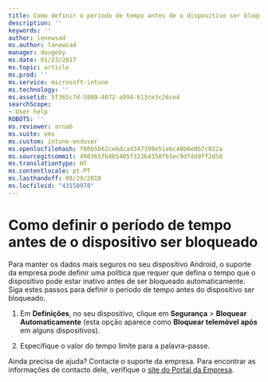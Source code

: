 ```yaml
---
title: Como definir o período de tempo antes de o dispositivo ser bloqueado | Documentos da Microsoft
description: ''
keywords: ''
author: lenewsad
ms.author: lanewsad
manager: dougeby
ms.date: 01/23/2017
ms.topic: article
ms.prod: ''
ms.service: microsoft-intune
ms.technology: ''
ms.assetid: 5f365c7d-5889-4072-a994-613ce3c26ce4
searchScope:
- User help
ROBOTS: ''
ms.reviewer: arnab
ms.suite: ems
ms.custom: intune-enduser
ms.openlocfilehash: f00b5b62ce6dcad347399e51e6c48b6e0b7c022a
ms.sourcegitcommit: 490365fb8b5405f323b4358fb1ec9dfdd9ff2d58
ms.translationtype: HT
ms.contentlocale: pt-PT
ms.lasthandoff: 08/29/2018
ms.locfileid: "43150978"
---
```

# <a name="how-to-set-the-amount-of-time-before-your-device-is-locked"></a>Como definir o período de tempo antes de o dispositivo ser bloqueado

Para manter os dados mais seguros no seu dispositivo Android, o suporte da empresa pode definir uma política que requer que defina o tempo que o dispositivo pode estar inativo antes de ser bloqueado automaticamente. Siga estes passos para definir o período de tempo antes do dispositivo ser bloqueado.

1.  Em **Definições**, no seu dispositivo, clique em **Segurança** &gt; **Bloquear Automaticamente** (esta opção aparece como **Bloquear telemóvel após** em alguns dispositivos).

2.  Especifique o valor do tempo limite para a palavra-passe.

Ainda precisa de ajuda? Contacte o suporte da empresa. Para encontrar as informações de contacto dele, verifique o [site do Portal da Empresa](https://go.microsoft.com/fwlink/?linkid=2010980).
